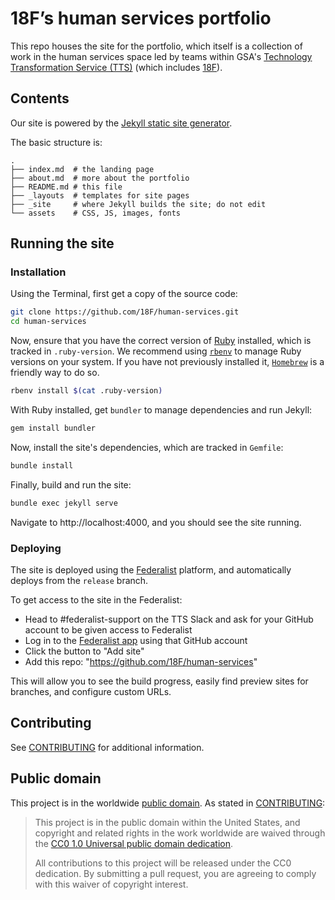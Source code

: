 # 18F’s human services portfolio

This repo houses the site for the portfolio, which itself is a collection of work in the human services space led by teams within GSA's [Technology Transformation Service (TTS)](https://www.gsa.gov/about-us/organization/federal-acquisition-service/technology-transformation-services) (which includes [18F](https://18f.gsa.gov/)).

## Contents

Our site is powered by the [Jekyll static site generator](https://jekyllrb.com/).

The basic structure is:

```
.
├── index.md  # the landing page
├── about.md  # more about the portfolio
├── README.md # this file
├── _layouts  # templates for site pages
├── _site     # where Jekyll builds the site; do not edit
└── assets    # CSS, JS, images, fonts
```

## Running the site

### Installation

Using the Terminal, first get a copy of the source code:

```bash
git clone https://github.com/18F/human-services.git
cd human-services
```

Now, ensure that you have the correct version of [Ruby](https://www.ruby-lang.org/en/) installed, which is tracked in `.ruby-version`. We recommend using [`rbenv`](https://github.com/rbenv/rbenv) to manage Ruby versions on your system. If you have not previously installed it, [`Homebrew`](https://brew.sh/) is a friendly way to do so.

```bash
rbenv install $(cat .ruby-version)
```

With Ruby installed, get `bundler` to manage dependencies and run Jekyll:

```bash
gem install bundler
```

Now, install the site's dependencies, which are tracked in `Gemfile`:

```bash
bundle install
```

Finally, build and run the site:

```bash
bundle exec jekyll serve
```

Navigate to http://localhost:4000, and you should see the site running.

### Deploying

The site is deployed using the [Federalist](http://federalist.18f.gov/) platform, and automatically deploys from the `release` branch.

To get access to the site in the Federalist:
- Head to #federalist-support on the TTS Slack and ask for your GitHub account to be given access to Federalist
- Log in to the [Federalist app](https://federalistapp.18f.gov/) using that GitHub account
- Click the button to "Add site"
- Add this repo: "https://github.com/18F/human-services"

This will allow you to see the build progress, easily find preview sites for branches, and configure custom URLs.

## Contributing

See [CONTRIBUTING](CONTRIBUTING.md) for additional information.

## Public domain

This project is in the worldwide [public domain](LICENSE.md). As stated in [CONTRIBUTING](CONTRIBUTING.md):

> This project is in the public domain within the United States, and copyright and related rights in the work worldwide are waived through the [CC0 1.0 Universal public domain dedication](https://creativecommons.org/publicdomain/zero/1.0/).
>
> All contributions to this project will be released under the CC0 dedication. By submitting a pull request, you are agreeing to comply with this waiver of copyright interest.

